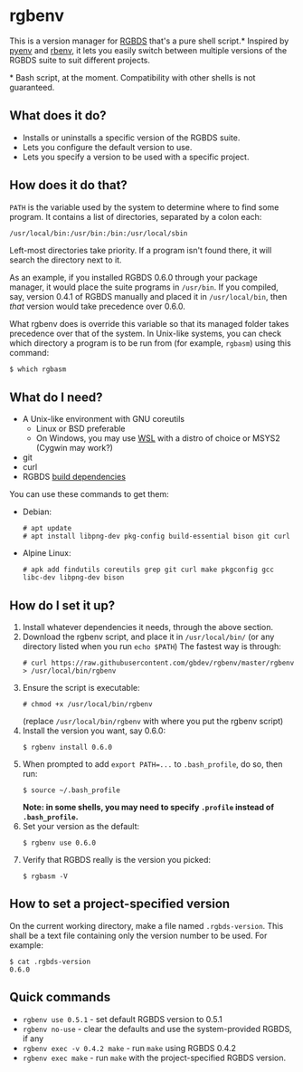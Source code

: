 # rgbenv

This is a version manager for [RGBDS](https://github.com/gbdev/rgbds) that's a pure shell script.* Inspired by [pyenv](https://github.com/pyenv/pyenv) and [rbenv](https://github.com/rbenv/rbenv), it lets you easily switch between multiple versions of the RGBDS suite to suit different projects.

\* Bash script, at the moment. Compatibility with other shells is not guaranteed.

## What does it do?

* Installs or uninstalls a specific version of the RGBDS suite.
* Lets you configure the default version to use.
* Lets you specify a version to be used with a specific project.

## How does it do that?

`PATH` is the variable used by the system to determine where to find some program. It contains a list of directories, separated by a colon each:
```
/usr/local/bin:/usr/bin:/bin:/usr/local/sbin
```
Left-most directories take priority. If a program isn't found there, it will search the directory next to it.

As an example, if you installed RGBDS 0.6.0 through your package manager, it would place the suite programs in `/usr/bin`. If you compiled, say, version 0.4.1 of RGBDS manually and placed it in `/usr/local/bin`, then *that* version would take precedence over 0.6.0.

What rgbenv does is override this variable so that its managed folder takes precedence over that of the system. In Unix-like systems, you can check which directory a program is to be run from (for example, `rgbasm`) using this command:
```sh
$ which rgbasm
```

## What do I need?

* A Unix-like environment with GNU coreutils
    * Linux or BSD preferable
    * On Windows, you may use [WSL](https://learn.microsoft.com/en-us/windows/wsl/install) with a distro of choice or MSYS2 (Cygwin may work?)
* git
* curl
* RGBDS [build dependencies](https://rgbds.gbdev.io/install/#building-from-source)

You can use these commands to get them:
<ul>
<li>Debian: <pre><code># apt update
# apt install libpng-dev pkg-config build-essential bison git curl
</code></pre></li>
<li>Alpine Linux: <pre><code># apk add findutils coreutils grep git curl make pkgconfig gcc libc-dev libpng-dev bison
</code></pre></li>
</ul>

## How do I set it up?

<ol>
<li>Install whatever dependencies it needs, through the above section.</li>
<li>Download the rgbenv script, and place it in <code>/usr/local/bin/</code> (or any directory listed when you run <code>echo $PATH</code>) The fastest way is through: <pre><code># curl https://raw.githubusercontent.com/gbdev/rgbenv/master/rgbenv > /usr/local/bin/rgbenv</code></pre></li>
<li>Ensure the script is executable: <pre><code># chmod +x /usr/local/bin/rgbenv
</code></pre>(replace <code>/usr/local/bin/rgbenv</code> with where you put the rgbenv script)</li>
<li>Install the version you want, say 0.6.0:<pre><code>$ rgbenv install 0.6.0
</code></pre></li>
<li>When prompted to add <code>export PATH=...</code> to <code>.bash_profile</code>, do so, then run: <pre><code>$ source ~/.bash_profile
</code></pre><strong>Note: in some shells, you may need to specify <code>.profile</code> instead of <code>.bash_profile</code>.</strong></li>
<li>Set your version as the default: <pre><code>$ rgbenv use 0.6.0
</code></pre></li>
<li>Verify that RGBDS really is the version you picked: <pre><code>$ rgbasm -V
</code></pre></li>
</ol>

## How to set a project-specified version

On the current working directory, make a file named `.rgbds-version`. This shall be a text file containing only the version number to be used. For example:
```
$ cat .rgbds-version
0.6.0
```

## Quick commands
* `rgbenv use 0.5.1` - set default RGBDS version to 0.5.1
* `rgbenv no-use` - clear the defaults and use the system-provided RGBDS, if any
* `rgbenv exec -v 0.4.2 make` - run `make` using RGBDS 0.4.2
* `rgbenv exec make` - run `make` with the project-specified RGBDS version.
